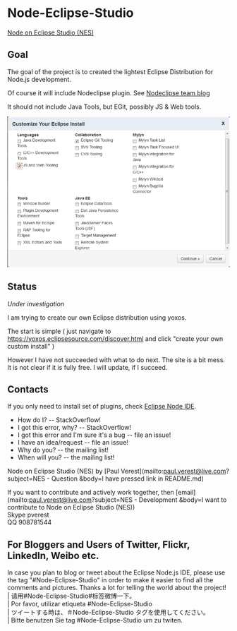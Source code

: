 Node-Eclipse-Studio
===================

[Node on Eclipse Studio (NES)](https://github.com/Nodeclipse/Node-Eclipse-Studio)

<!-- NODE DONE -->

## Goal

The goal of the project is to created the lightest Eclipse Distribution for Node.js development.

Of course it will include Nodeclipse plugin. See [Nodeclipse team blog](https://github.com/Nodeclipse/nodeclipse-blog#blog)

It should not include Java Tools, but EGit, possibly JS & Web tools.

![Yoxos-JS-Git.PNG](Pictures/Yoxos-JS-Git.PNG)

## Status 

*Under investigation*

I am trying to create our own Eclipse distribution using yoxos.

The start is simple ( just navigate to https://yoxos.eclipsesource.com/discover.html
and click "create your own custom install" )

However I have not succeeded with what to do next. The site is a bit mess. It is not clear if it is fully free.
 I will update, if I succeed.

## Contacts

If you only need to install set of plugins, check [Eclipse Node IDE](https://github.com/PaulVI/eclipse-node-ide).

* How do I? -- StackOverflow!
* I got this error, why? -- StackOverflow!
* I got this error and I'm sure it's a bug -- file an issue!
* I have an idea/request -- file an issue!
* Why do you? -- the mailing list!
* When will you? -- the mailing list! 

Node on Eclipse Studio (NES) by [Paul Verest](mailto:paul.verest@live.com?subject=NES - Question
&body=I have pressed link in README.md)

If you want to contribute and actively work together, then [email](mailto:paul.verest@live.com?subject=NES - Development
&body=I want to contribute to Node on Eclipse Studio (NES))  
Skype pverest  
QQ 908781544  

## For Bloggers and Users of Twitter, Flickr, LinkedIn, Weibo etc.

In case you plan to blog or tweet about the Eclipse Node.js IDE, please use the tag "#Node-Eclipse-Studio"
 in order to make it easier to find all the comments and pictures. Thanks a lot for telling the world about the project!  
  | 请用#Node-Eclipse-Studio#标签微博一下。  
  | Por favor, utilizar etiqueta #Node-Eclipse-Studio  
  | ツイートする時は、＃Node-Eclipse-Studio タグを使用してください。   
  | Bitte benutzen Sie tag #Node-Eclipse-Studio um zu twiten.
 
